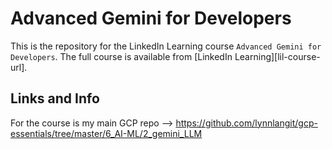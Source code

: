 # Advanced Gemini for Developers
This is the repository for the LinkedIn Learning course `Advanced Gemini for Developers`. The full course is available from [LinkedIn Learning][lil-course-url].

## Links and Info

For the course is my main GCP repo --> https://github.com/lynnlangit/gcp-essentials/tree/master/6_AI-ML/2_gemini_LLM
